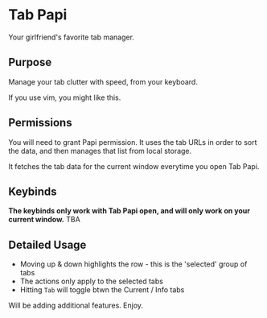 # Tab Papi

Your girlfriend's favorite tab manager.

## Purpose

Manage your tab clutter with speed, from your keyboard.

If you use vim, you might like this.

## Permissions

You will need to grant Papi permission. It uses the tab URLs in order to sort the data, and then manages that list from local storage.

It fetches the tab data for the current window everytime you open Tab Papi.

## Keybinds

**The keybinds only work with Tab Papi open, and will only work on your current window.**
TBA

## Detailed Usage

* Moving up & down highlights the row - this is the 'selected' group of tabs
* The actions only apply to the selected tabs
* Hitting `Tab` will toggle btwn the Current / Info tabs

Will be adding additional features. Enjoy.
